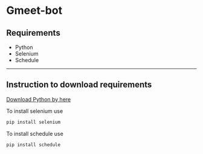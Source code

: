 # Gmeet-bot
## Requirements
 - Python
 - Selenium
 - Schedule
 
---------------------
## Instruction to download requirements


[Download Python by here](https://www.python.org/)

To install selenium use
```python
pip install selenium
```
To install schedule use
```python
pip install schedule
```
